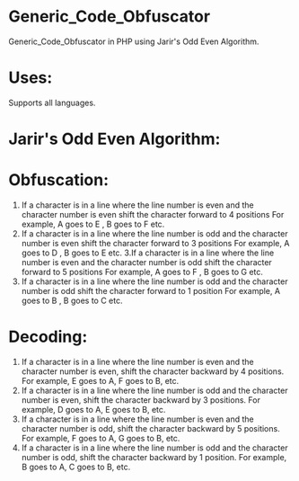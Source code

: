 # Generic_Code_Obfuscator
Generic_Code_Obfuscator in PHP using Jarir's Odd Even Algorithm.

# Uses: 
Supports all languages.

# Jarir's Odd Even Algorithm:

# Obfuscation:

1. If a character is in a line where the line number is even and the character number is even shift the character forward to  4 positions For example, A goes to E , B goes to F etc.
2. If a character is in a line where the line number is odd and the character number is even shift the character forward to  3 positions For example, A goes to D , B goes to E etc.
3.If a character is in a line where the line number is even and the character number is odd shift the character forward to  5 positions For example, A goes to F , B goes to G etc.
4. If a character is in a line where the line number is odd and the character number is odd shift the character forward to  1 position For example, A goes to B , B goes to C etc.

# Decoding:

1. If a character is in a line where the line number is even and the character number is even, shift the character backward by 4 positions. For example, E goes to A, F goes to B, etc.
2. If a character is in a line where the line number is odd and the character number is even, shift the character backward by 3 positions. For example, D goes to A, E goes to B, etc.
3. If a character is in a line where the line number is even and the character number is odd, shift the character backward by 5 positions. For example, F goes to A, G goes to B, etc.
4. If a character is in a line where the line number is odd and the character number is odd, shift the character backward by 1 position. For example, B goes to A, C goes to B, etc.
